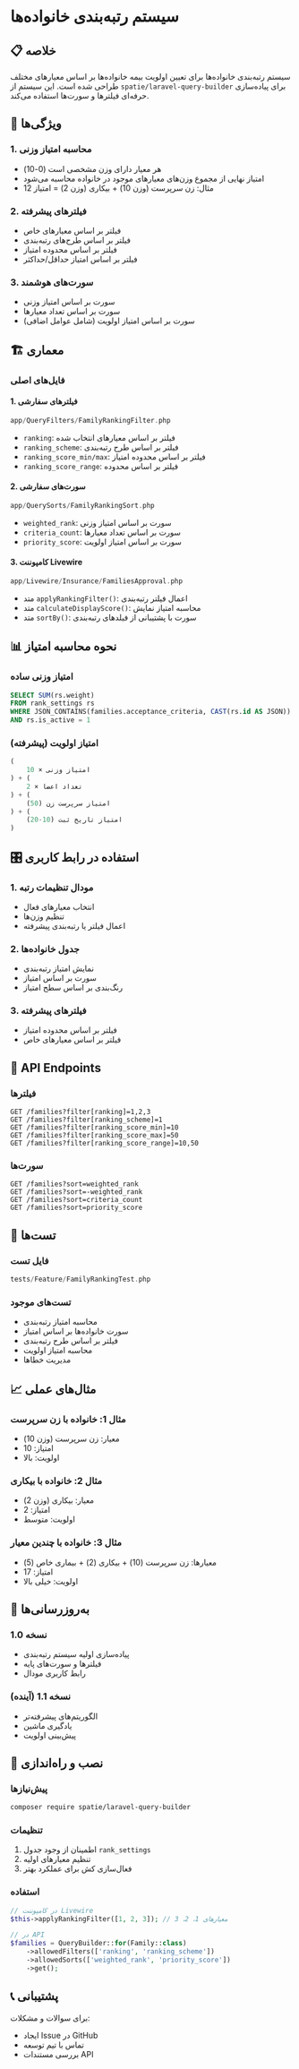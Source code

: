 # سیستم رتبه‌بندی خانواده‌ها

## 📋 خلاصه

سیستم رتبه‌بندی خانواده‌ها برای تعیین اولویت بیمه خانواده‌ها بر اساس معیارهای مختلف طراحی شده است. این سیستم از `spatie/laravel-query-builder` برای پیاده‌سازی حرفه‌ای فیلترها و سورت‌ها استفاده می‌کند.

## 🎯 ویژگی‌ها

### 1. محاسبه امتیاز وزنی
- هر معیار دارای وزن مشخصی است (0-10)
- امتیاز نهایی از مجموع وزن‌های معیارهای موجود در خانواده محاسبه می‌شود
- مثال: زن سرپرست (وزن 10) + بیکاری (وزن 2) = امتیاز 12

### 2. فیلترهای پیشرفته
- فیلتر بر اساس معیارهای خاص
- فیلتر بر اساس طرح‌های رتبه‌بندی
- فیلتر بر اساس محدوده امتیاز
- فیلتر بر اساس امتیاز حداقل/حداکثر

### 3. سورت‌های هوشمند
- سورت بر اساس امتیاز وزنی
- سورت بر اساس تعداد معیارها
- سورت بر اساس امتیاز اولویت (شامل عوامل اضافی)

## 🏗️ معماری

### فایل‌های اصلی

#### 1. فیلترهای سفارشی
```php
app/QueryFilters/FamilyRankingFilter.php
```
- `ranking`: فیلتر بر اساس معیارهای انتخاب شده
- `ranking_scheme`: فیلتر بر اساس طرح رتبه‌بندی
- `ranking_score_min/max`: فیلتر بر اساس محدوده امتیاز
- `ranking_score_range`: فیلتر بر اساس محدوده

#### 2. سورت‌های سفارشی
```php
app/QuerySorts/FamilyRankingSort.php
```
- `weighted_rank`: سورت بر اساس امتیاز وزنی
- `criteria_count`: سورت بر اساس تعداد معیارها
- `priority_score`: سورت بر اساس امتیاز اولویت

#### 3. کامپوننت Livewire
```php
app/Livewire/Insurance/FamiliesApproval.php
```
- متد `applyRankingFilter()`: اعمال فیلتر رتبه‌بندی
- متد `calculateDisplayScore()`: محاسبه امتیاز نمایش
- متد `sortBy()`: سورت با پشتیبانی از فیلدهای رتبه‌بندی

## 📊 نحوه محاسبه امتیاز

### امتیاز وزنی ساده
```sql
SELECT SUM(rs.weight)
FROM rank_settings rs
WHERE JSON_CONTAINS(families.acceptance_criteria, CAST(rs.id AS JSON))
AND rs.is_active = 1
```

### امتیاز اولویت (پیشرفته)
```sql
(
    امتیاز وزنی × 10
) + (
    تعداد اعضا × 2
) + (
    امتیاز سرپرست زن (50)
) + (
    امتیاز تاریخ ثبت (10-20)
)
```

## 🎛️ استفاده در رابط کاربری

### 1. مودال تنظیمات رتبه
- انتخاب معیارهای فعال
- تنظیم وزن‌ها
- اعمال فیلتر یا رتبه‌بندی پیشرفته

### 2. جدول خانواده‌ها
- نمایش امتیاز رتبه‌بندی
- سورت بر اساس امتیاز
- رنگ‌بندی بر اساس سطح امتیاز

### 3. فیلترهای پیشرفته
- فیلتر بر اساس محدوده امتیاز
- فیلتر بر اساس معیارهای خاص

## 🔧 API Endpoints

### فیلترها
```
GET /families?filter[ranking]=1,2,3
GET /families?filter[ranking_scheme]=1
GET /families?filter[ranking_score_min]=10
GET /families?filter[ranking_score_max]=50
GET /families?filter[ranking_score_range]=10,50
```

### سورت‌ها
```
GET /families?sort=weighted_rank
GET /families?sort=-weighted_rank
GET /families?sort=criteria_count
GET /families?sort=priority_score
```

## 🧪 تست‌ها

### فایل تست
```php
tests/Feature/FamilyRankingTest.php
```

### تست‌های موجود
- محاسبه امتیاز رتبه‌بندی
- سورت خانواده‌ها بر اساس امتیاز
- فیلتر بر اساس طرح رتبه‌بندی
- محاسبه امتیاز اولویت
- مدیریت خطاها

## 📈 مثال‌های عملی

### مثال 1: خانواده با زن سرپرست
- معیار: زن سرپرست (وزن 10)
- امتیاز: 10
- اولویت: بالا

### مثال 2: خانواده با بیکاری
- معیار: بیکاری (وزن 2)
- امتیاز: 2
- اولویت: متوسط

### مثال 3: خانواده با چندین معیار
- معیارها: زن سرپرست (10) + بیکاری (2) + بیماری خاص (5)
- امتیاز: 17
- اولویت: خیلی بالا

## 🔄 به‌روزرسانی‌ها

### نسخه 1.0
- پیاده‌سازی اولیه سیستم رتبه‌بندی
- فیلترها و سورت‌های پایه
- رابط کاربری مودال

### نسخه 1.1 (آینده)
- الگوریتم‌های پیشرفته‌تر
- یادگیری ماشین
- پیش‌بینی اولویت

## 🚀 نصب و راه‌اندازی

### پیش‌نیازها
```bash
composer require spatie/laravel-query-builder
```

### تنظیمات
1. اطمینان از وجود جدول `rank_settings`
2. تنظیم معیارهای اولیه
3. فعال‌سازی کش برای عملکرد بهتر

### استفاده
```php
// در کامپوننت Livewire
$this->applyRankingFilter([1, 2, 3]); // معیارهای 1، 2، 3

// در API
$families = QueryBuilder::for(Family::class)
    ->allowedFilters(['ranking', 'ranking_scheme'])
    ->allowedSorts(['weighted_rank', 'priority_score'])
    ->get();
```

## 📞 پشتیبانی

برای سوالات و مشکلات:
- ایجاد Issue در GitHub
- تماس با تیم توسعه
- بررسی مستندات API 